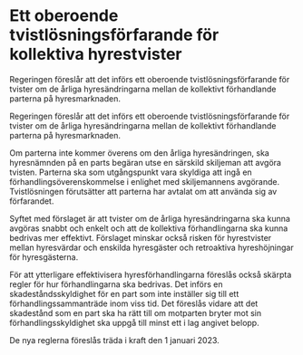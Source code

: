 # Ett oberoende tvistlösningsförfarande för kollektiva hyrestvister

Regeringen föreslår att det införs ett oberoende tvistlösningsförfarande för tvister om de årliga hyresändringarna mellan de kollektivt förhandlande parterna på hyresmarknaden.

Regeringen föreslår att det införs ett oberoende tvistlösningsförfarande för tvister om de årliga hyresändringarna mellan de kollektivt förhandlande parterna på hyresmarknaden.

Om parterna inte kommer överens om den årliga hyres­­­ändringen, ska hyresnämnden på en parts begäran utse en särskild skiljeman att avgöra tvisten. Parterna ska som utgångspunkt vara skyldiga att ingå en förhandlingsöverenskommelse i enlighet med skiljemannens avgörande. Tvistlösningen förutsätter att parterna har avtalat om att använda sig av förfarandet.

Syftet med förslaget är att tvister om de årliga hyresändringarna ska kunna avgöras snabbt och enkelt och att de kollektiva förhandlingarna ska kunna bedrivas mer effektivt. Förslaget minskar också risken för hyres­tvister mellan hyresvärdar och enskilda hyresgäster och retroaktiva hyreshöjningar för hyresgästerna.

För att ytterligare effektivisera hyresförhandlingarna föreslås också skärpta regler för hur förhandlingarna ska bedrivas. Det införs en skadeståndsskyldighet för en part som inte inställer sig till ett förhandlingssammanträde inom viss tid. Det föreslås vidare att det skadestånd som en part ska ha rätt till om motparten bryter mot sin förhandlingsskyldighet ska uppgå till minst ett i lag angivet belopp.

De nya reglerna föreslås träda i kraft den 1 januari 2023.

